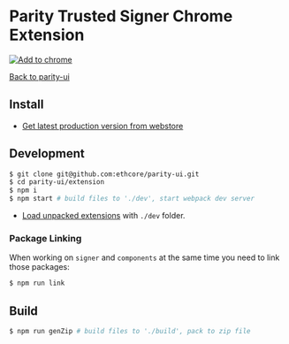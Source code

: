 # Parity Trusted Signer Chrome Extension

[![Add to chrome][webstore-image]][webstore-url]

[Back to parity-ui](../README.md)

## Install

* [Get latest production version from webstore][webstore-url]

## Development

```bash
$ git clone git@github.com:ethcore/parity-ui.git
$ cd parity-ui/extension
$ npm i
$ npm start # build files to './dev', start webpack dev server
```

* [Load unpacked extensions][dev-ext-help-url] with `./dev` folder.

### Package Linking

When working on `signer` and `components` at the same time you need to link those packages:

```bash
$ npm run link
```

## Build

```bash
$ npm run genZip # build files to './build', pack to zip file
```

[webstore-image]: https://img.shields.io/chrome-web-store/v/fgodinogimdopkigkcoelpfkbnpngalc.svg
[webstore-url]: https://chrome.google.com/webstore/detail/parity-signer-ui/fgodinogimdopkigkcoelpfkbnpngalc
[dev-ext-help-url]: https://developer.chrome.com/extensions/getstarted#unpacked
